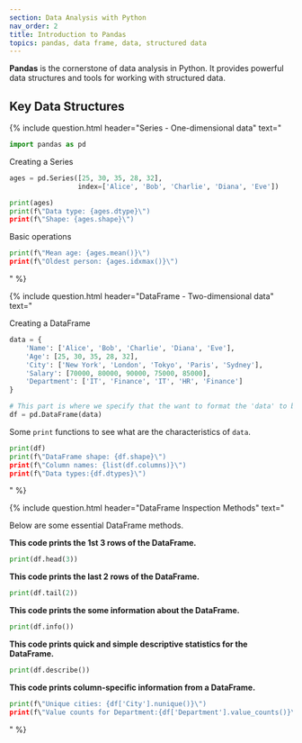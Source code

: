 ```yaml
---
section: Data Analysis with Python
nav_order: 2
title: Introduction to Pandas
topics: pandas, data frame, data, structured data
---
```


**Pandas** is the cornerstone of data analysis in Python. It provides powerful data structures and tools for working with structured data.

## Key Data Structures

{% include question.html header="Series - One-dimensional data" text="

```python
import pandas as pd
```

Creating a Series

```python
ages = pd.Series([25, 30, 35, 28, 32],
                 index=['Alice', 'Bob', 'Charlie', 'Diana', 'Eve'])

print(ages)
print(f\"Data type: {ages.dtype}\")
print(f\"Shape: {ages.shape}\")
```

Basic operations

```python
print(f\"Mean age: {ages.mean()}\")
print(f\"Oldest person: {ages.idxmax()}\")
```
" %}

{% include question.html header="DataFrame - Two-dimensional data" text="

Creating a DataFrame

```python
data = {
    'Name': ['Alice', 'Bob', 'Charlie', 'Diana', 'Eve'],
    'Age': [25, 30, 35, 28, 32],
    'City': ['New York', 'London', 'Tokyo', 'Paris', 'Sydney'],
    'Salary': [70000, 80000, 90000, 75000, 85000],
    'Department': ['IT', 'Finance', 'IT', 'HR', 'Finance']
}

# This part is where we specify that the want to format the 'data' to be a DataFrame.
df = pd.DataFrame(data)
```

Some ```print``` functions to see what are the characteristics of ```data```.

```python
print(df)
print(f\"DataFrame shape: {df.shape}\")
print(f\"Column names: {list(df.columns)}\")
print(f\"Data types:{df.dtypes}\")
```
" %}

{% include question.html header="DataFrame Inspection Methods" text="

Below are some essential DataFrame methods.


**This code prints the 1st 3 rows of the DataFrame.**

```python
print(df.head(3))
```

**This code prints the last 2 rows of the DataFrame.**

```python
print(df.tail(2))
```

**This code prints the some information about the DataFrame.**

```python
print(df.info())
```

**This code prints quick and simple descriptive statistics for the DataFrame.**

```python
print(df.describe())
```

**This code prints column-specific information from a DataFrame.**

```python
print(f\"Unique cities: {df['City'].nunique()}\")
print(f\"Value counts for Department:{df['Department'].value_counts()}\")
```
" %}
